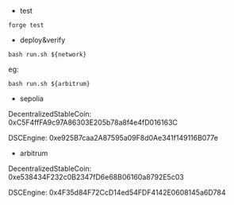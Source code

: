 - test
```
forge test
```

- deploy&verify
```
bash run.sh ${network}
```
eg:
```
bash run.sh ${arbitrum}
```

- sepolia

DecentralizedStableCoin: 0xC5F4ffFA9c97A86303E205b78a8f4e4fD016163C


DSCEngine: 0xe925B7caa2A87595a09F8d0Ae341f149116B077e

- arbitrum

DecentralizedStableCoin: 0xe538434F232c0B2347fD6e68B06160a8792E5c03


DSCEngine: 0x4F35d84F72CcD14ed54FDF4142E0608145a6D784